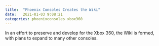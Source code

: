 ```yaml
---
title:  "Phoenix Consoles Creates the Wiki"
date:   2021-01-03 9:08:21
categories: phoenixconsoles xbox360
---
```


In an effort to preserve and develop for the Xbox 360, the Wiki is formed, with plans to expand to many other consoles.